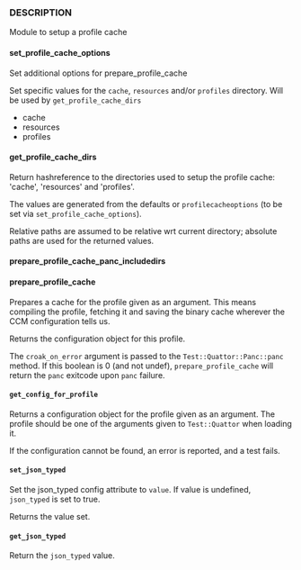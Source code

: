 
### DESCRIPTION

Module to setup a profile cache

#### set\_profile\_cache\_options

Set additional options for prepare\_profile\_cache

Set specific values for the `cache`, `resources` and/or `profiles` directory.
Will be used by `get_profile_cache_dirs`

- cache
- resources
- profiles

#### get\_profile\_cache\_dirs

Return hashreference to the directories used to setup
the profile cache: 'cache', 'resources' and 'profiles'.

The values are generated from the defaults or `profilecacheoptions`
(to be set via `set_profile_cache_options`).

Relative paths are assumed to be relative wrt current directory;
absolute paths are used for the returned values.

#### prepare\_profile\_cache\_panc\_includedirs

#### prepare\_profile\_cache

Prepares a cache for the profile given as an argument. This means
compiling the profile, fetching it and saving the binary cache
wherever the CCM configuration tells us.

Returns the configuration object for this profile.

The `croak_on_error` argument is passed to the `Test::Quattor::Panc::panc` method.
If this boolean is 0 (and not undef), `prepare_profile_cache`
will return the `panc` exitcode upon `panc` failure.

#### `get_config_for_profile`

Returns a configuration object for the profile given as an
argument. The profile should be one of the arguments given to
`Test::Quattor` when loading it.

If the configuration cannot be found, an error is reported, and
a test fails.

#### `set_json_typed`

Set the json\_typed config attribute to `value`.
If value is undefined, `json_typed` is set to true.

Returns the value set.

#### `get_json_typed`

Return the `json_typed` value.

